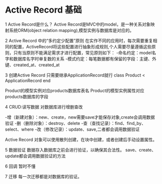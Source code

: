 # Active Record 基础

1 Active Record是什么？
Active Record是MVC中的model，是一种关系对象映射系统ORM(object relation mapping),模型实例与数据库是对应的。


2 Active Record 中的“多约定少配置”原则
   在实作不同的应用时，每次需要重复相同的配置，ActiveRecord将这些配置进行抽象形成规则,个人需要尽量遵循这些原则，只有当原则不能满足需求才进行配置，常见原则如下：
-命名约定：model名字和数据库名字时单复数的关系
-模式约定：每笔数据都有保留的字段：主键、外键、created_at、created_at

3 创建Active Record
只需要继承ApplicationRecord就行
class Product < ApplicationRecord
end 

Product的模型实例对应products数据库表名
Product的模型实例属性对应products数据库的字段

4 CRUD:读写数据
对数据库进行增删查改

-增（新建对象）：new、create，new需要save才能保存对象,create会调用数据验证
-删（删除对象）：destroy、delete
-查（查找记录）：find、find_by、select、where
-改（修改记录）：update、save,二者都会调用数据验证

Active Record 对象可以使用散列创建，在块中创建，或者创建后手动设置属性。

5 数据验证
数据存入数据库之前会进行验证，以确保其合法性。
save、create、update都会调用数据验证的方法

6 回调
暂时不懂

7 迁移
每一次迁移都是对数据库的验证。

